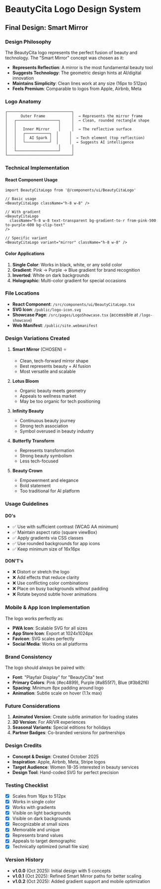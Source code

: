 # BeautyCita Logo Design System

## Final Design: Smart Mirror

### Design Philosophy
The BeautyCita logo represents the perfect fusion of beauty and technology. The "Smart Mirror" concept was chosen as it:
- **Represents Reflection**: A mirror is the most fundamental beauty tool
- **Suggests Technology**: The geometric design hints at AI/digital innovation
- **Maintains Simplicity**: Clean lines work at any size (16px to 512px)
- **Feels Premium**: Comparable to logos from Apple, Airbnb, Meta

### Logo Anatomy
```
┌─────────────────────────────┐
│      Outer Frame            │  → Represents the mirror frame
│   ┌───────────────────┐     │  → Clean, rounded rectangle shape
│   │                   │     │
│   │   Inner Mirror    │     │  → The reflective surface
│   │   ┌───────────┐  │     │
│   │   │  AI Spark │  │     │  → Tech element (top reflection)
│   │   └───────────┘  │     │  → Suggests AI intelligence
│   │                   │     │
│   └───────────────────┘     │
└─────────────────────────────┘
```

### Technical Implementation

#### React Component Usage
```tsx
import BeautyCitaLogo from '@/components/ui/BeautyCitaLogo'

// Basic usage
<BeautyCitaLogo className="h-8 w-8" />

// With gradient
<BeautyCitaLogo
  className="h-8 w-8 text-transparent bg-gradient-to-r from-pink-500 to-purple-600 bg-clip-text"
/>

// Specific variant
<BeautyCitaLogo variant="mirror" className="h-8 w-8" />
```

#### Color Applications
1. **Single Color**: Works in black, white, or any solid color
2. **Gradient**: Pink → Purple → Blue gradient for brand recognition
3. **Inverted**: White on dark backgrounds
4. **Holographic**: Multi-color gradient for special occasions

### File Locations
- **React Component**: `/src/components/ui/BeautyCitaLogo.tsx`
- **SVG Icon**: `/public/logo-icon.svg`
- **Showcase Page**: `/src/pages/LogoShowcase.tsx` (accessible at `/logo-showcase`)
- **Web Manifest**: `/public/site.webmanifest`

### Design Variations Created

1. **Smart Mirror** (CHOSEN) ⭐
   - Clean, tech-forward mirror shape
   - Best represents beauty + AI fusion
   - Most versatile and scalable

2. **Lotus Bloom**
   - Organic beauty meets geometry
   - Appeals to wellness market
   - May be too organic for tech positioning

3. **Infinity Beauty**
   - Continuous beauty journey
   - Strong tech association
   - Symbol overused in beauty industry

4. **Butterfly Transform**
   - Represents transformation
   - Strong beauty symbolism
   - Less tech-focused

5. **Beauty Crown**
   - Empowerment and elegance
   - Bold statement
   - Too traditional for AI platform

### Usage Guidelines

#### DO's
- ✅ Use with sufficient contrast (WCAG AA minimum)
- ✅ Maintain aspect ratio (square viewBox)
- ✅ Apply gradients via CSS classes
- ✅ Use rounded backgrounds for app icons
- ✅ Keep minimum size of 16x16px

#### DON'T's
- ❌ Distort or stretch the logo
- ❌ Add effects that reduce clarity
- ❌ Use conflicting color combinations
- ❌ Place on busy backgrounds without padding
- ❌ Rotate beyond subtle hover animations

### Mobile & App Icon Implementation

The logo works perfectly as:
- **PWA Icon**: Scalable SVG for all sizes
- **App Store Icon**: Export at 1024x1024px
- **Favicon**: SVG scales perfectly
- **Social Media**: Works on all platforms

### Brand Consistency

The logo should always be paired with:
- **Font**: "Playfair Display" for "BeautyCita" text
- **Primary Colors**: Pink (#ec4899), Purple (#a855f7), Blue (#3b82f6)
- **Spacing**: Minimum 8px padding around logo
- **Animation**: Subtle scale on hover (1.1x max)

### Future Considerations

1. **Animated Version**: Create subtle animation for loading states
2. **3D Version**: For AR/VR experiences
3. **Seasonal Variants**: Special editions for holidays
4. **Partner Badges**: Co-branded versions for partnerships

### Design Credits

- **Concept & Design**: Created October 2025
- **Inspiration**: Apple, Airbnb, Meta, Stripe logos
- **Target Audience**: Women 18-35 interested in beauty services
- **Design Tool**: Hand-coded SVG for perfect precision

### Testing Checklist

- [x] Scales from 16px to 512px
- [x] Works in single color
- [x] Works with gradients
- [x] Visible on light backgrounds
- [x] Visible on dark backgrounds
- [x] Recognizable at small sizes
- [x] Memorable and unique
- [x] Represents brand values
- [x] Appeals to target demographic
- [x] Technically optimized (small file size)

### Version History

- **v1.0.0** (Oct 2025): Initial design with 5 concepts
- **v1.0.1** (Oct 2025): Refined Smart Mirror paths for better scaling
- **v1.0.2** (Oct 2025): Added gradient support and mobile optimization